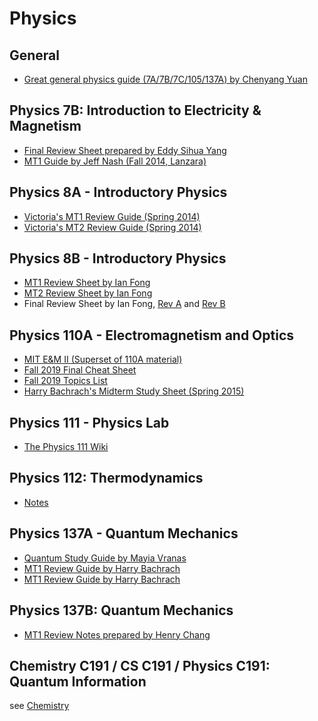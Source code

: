 # Physics

## General
* [Great general physics guide (7A/7B/7C/105/137A) by Chenyang Yuan](https://github.com/yuanchenyang/Physics-Notes/raw/master/Physics%20Notes.pdf)

## Physics 7B: Introduction to Electricity & Magnetism 
* [Final Review Sheet prepared by Eddy Sihua Yang](./files/physics/eddysihuayang_physics_7b_final_review_sheet.docx)
* [MT1 Guide by Jeff Nash (Fall 2014, Lanzara)](./files/physics/physics7b_f14lanzara_jeffnash_mt1guide.pdf)

## Physics 8A - Introductory Physics
* [Victoria's MT1 Review Guide (Spring 2014)](./files/physics/physics8a_mt1_victoria_sp2014.pdf.pdf)
* [Victoria's MT2 Review Guide (Spring 2014)](./files/physics/physics8a_mt2_sp2014_victoria.pdf.pdf)

## Physics 8B - Introductory Physics
* [MT1 Review Sheet by Ian Fong](./files/physics/phys8b_ian_fong_mt_1.pdf)
* [MT2 Review Sheet by Ian Fong](./files/physics/phys8b_ian_fong_mt_2_rev.pdf)
* Final Review Sheet by Ian Fong, [Rev A](./files/physics/phys8b_ian_fong_fin_rev_a.docx) and [Rev B](./files/physics/phys8b_ian_fong_fin_rev_b.docx)

## Physics 110A - Electromagnetism and Optics
* [MIT E&M II (Superset of 110A material)](https://ocw.mit.edu/courses/physics/8-07-electromagnetism-ii-fall-2012/)
* [Fall 2019 Final Cheat Sheet](./files/physics/physics_110a_fa19_final_cheatsheet.jpg)
* [Fall 2019 Topics List](./files/physics/physics_110a_fa19_topics.jpg)
* [Harry Bachrach's Midterm Study Sheet (Spring 2015)](./files/physics/phys110a_harrybachrach_mt_sp2015.pdf.pdf)

## Physics 111 - Physics Lab
* [The Physics 111 Wiki](http://labs.physics.berkeley.edu/mediawiki/index.php/Main_Page)

## Physics 112: Thermodynamics
* [Notes](https://www.ocf.berkeley.edu/~joshuazlin/notes/thermo/)

## Physics 137A - Quantum Mechanics
* [Quantum Study Guide by Mayia Vranas](https://www.overleaf.com/project/5c54d661ada91b71c264ab78)
* [MT1 Review Guide by Harry Bachrach](./files/physics/physics137a_mt1_harry_sp2015.pdf)
* [MT1 Review Guide by Harry Bachrach](./files/physics/physics137a_mt2_harry_sp2015.pdf)

## Physics 137B: Quantum Mechanics
* [MT1 Review Notes prepared by Henry Chang](./files/physics/henrychang_137b_wohl_mt1.pdf)

## Chemistry C191 / CS C191 / Physics C191: Quantum Information
see [Chemistry](./chemistry)